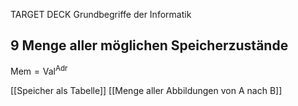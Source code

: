 TARGET DECK
Grundbegriffe der Informatik

9 Menge aller möglichen Speicherzustände
---
$\text{Mem} = \text{Val}^{\text{Adr}}$
<!--ID: 1707066290962-->

[[Speicher als Tabelle]]
[[Menge aller Abbildungen von A nach B]]